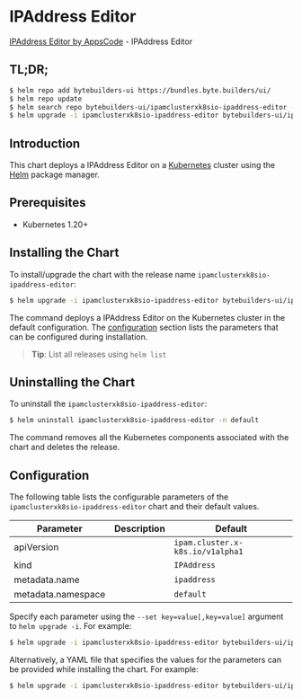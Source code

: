 # IPAddress Editor

[IPAddress Editor by AppsCode](https://byte.builders) - IPAddress Editor

## TL;DR;

```bash
$ helm repo add bytebuilders-ui https://bundles.byte.builders/ui/
$ helm repo update
$ helm search repo bytebuilders-ui/ipamclusterxk8sio-ipaddress-editor --version=v0.4.18
$ helm upgrade -i ipamclusterxk8sio-ipaddress-editor bytebuilders-ui/ipamclusterxk8sio-ipaddress-editor -n default --create-namespace --version=v0.4.18
```

## Introduction

This chart deploys a IPAddress Editor on a [Kubernetes](http://kubernetes.io) cluster using the [Helm](https://helm.sh) package manager.

## Prerequisites

- Kubernetes 1.20+

## Installing the Chart

To install/upgrade the chart with the release name `ipamclusterxk8sio-ipaddress-editor`:

```bash
$ helm upgrade -i ipamclusterxk8sio-ipaddress-editor bytebuilders-ui/ipamclusterxk8sio-ipaddress-editor -n default --create-namespace --version=v0.4.18
```

The command deploys a IPAddress Editor on the Kubernetes cluster in the default configuration. The [configuration](#configuration) section lists the parameters that can be configured during installation.

> **Tip**: List all releases using `helm list`

## Uninstalling the Chart

To uninstall the `ipamclusterxk8sio-ipaddress-editor`:

```bash
$ helm uninstall ipamclusterxk8sio-ipaddress-editor -n default
```

The command removes all the Kubernetes components associated with the chart and deletes the release.

## Configuration

The following table lists the configurable parameters of the `ipamclusterxk8sio-ipaddress-editor` chart and their default values.

|     Parameter      | Description |                   Default                   |
|--------------------|-------------|---------------------------------------------|
| apiVersion         |             | <code>ipam.cluster.x-k8s.io/v1alpha1</code> |
| kind               |             | <code>IPAddress</code>                      |
| metadata.name      |             | <code>ipaddress</code>                      |
| metadata.namespace |             | <code>default</code>                        |


Specify each parameter using the `--set key=value[,key=value]` argument to `helm upgrade -i`. For example:

```bash
$ helm upgrade -i ipamclusterxk8sio-ipaddress-editor bytebuilders-ui/ipamclusterxk8sio-ipaddress-editor -n default --create-namespace --version=v0.4.18 --set apiVersion=ipam.cluster.x-k8s.io/v1alpha1
```

Alternatively, a YAML file that specifies the values for the parameters can be provided while
installing the chart. For example:

```bash
$ helm upgrade -i ipamclusterxk8sio-ipaddress-editor bytebuilders-ui/ipamclusterxk8sio-ipaddress-editor -n default --create-namespace --version=v0.4.18 --values values.yaml
```
